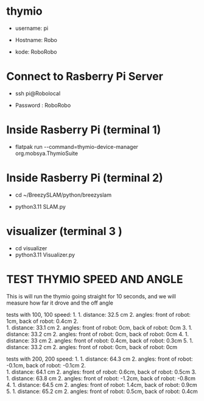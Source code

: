 # thymio

- username: pi

- Hostname: Robo

- kode: RoboRobo

# Connect to Rasberry Pi Server

- ssh pi@Robolocal

- Password : RoboRobo 

# Inside Rasberry Pi (terminal 1)

- flatpak run --command=thymio-device-manager org.mobsya.ThymioSuite

# Inside Rasberry Pi (terminal 2)

- cd ~/BreezySLAM/python/breezyslam

- python3.11 SLAM.py

# visualizer (terminal 3 )

- cd visualizer 
- python3.11 Visualizer.py




# TEST THYMIO SPEED AND ANGLE

This is will run the thymio going straight for 10 seconds, and we will measure how far it drove and the off angle

tests with 100, 100 speed:
    1. 
        1. distance: 32.5 cm
        2. angles: front of robot: 1cm, back of robot: 0.4cm
    2.  
        1. distance: 33.1 cm
        2. angles: front of robot: 0cm, back of robot: 0cm
    3.
        1. distance: 33.2 cm
        2. angles: front of robot: 0cm, back of robot: 0cm
    4.
        1. distance: 33 cm
        2. angles: front of robot: 0.4cm, back of robot: 0.3cm
    5.
        1. distance: 33.2 cm
        2. angles: front of robot: 0cm, back of robot: 0cm


tests with 200, 200 speed:
    1. 
        1. distance: 64.3 cm
        2. angles: front of robot: -0.1cm, back of robot: -0.1cm
    2.  
        1. distance: 64.1 cm
        2. angles: front of robot: 0.6cm, back of robot: 0.5cm
    3.
        1. distance: 63.8 cm
        2. angles: front of robot: -1.2cm, back of robot: -0.8cm
    4.
        1. distance: 64.5 cm
        2. angles: front of robot: 1.4cm, back of robot: 0.9cm
    5.
        1. distance: 65.2 cm
        2. angles: front of robot: 0.5cm, back of robot: 0.4cm